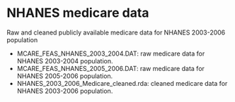 # NHANES medicare data
Raw and cleaned publicly available medicare data for NHANES 2003-2006 population

* MCARE_FEAS_NHANES_2003_2004.DAT: raw medicare data for NHANES 2003-2004 population.
* MCARE_FEAS_NHANES_2005_2006.DAT: raw medicare data for NHANES 2005-2006 population.
* NHANES_2003_2006_Medicare_cleaned.rda: cleaned medicare data for NHANES 2003-2006 population.
